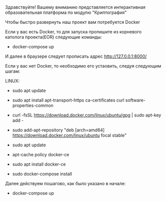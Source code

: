 Здравствуйте! 
Вашему вниманию представляется интерактивная образовательная платформа по модулю "Криптография"

Чтобы быстро развернуть наш проект вам потребуется Docker

Если у вас есть Docker, то для запуска пропишите из корневого католога проекта(EOR) следующие команды:

- docker-compose up 

И далее в браузере следует прописать адрес http://127.0.0.1:8000/

Если у вас нет Docker, то необходимо его устаовить, следуя следующим шагам:

LINUX:

- sudo apt update

- sudo apt install apt-transport-https ca-certificates curl software-properties-common

- curl -fsSL https://download.docker.com/linux/ubuntu/gpg | sudo apt-key add -

- sudo add-apt-repository "deb [arch=amd64] https://download.docker.com/linux/ubuntu focal stable"

- sudo apt update

- apt-cache policy docker-ce

- sudo apt install docker-ce

- sudo docker-compose install

Далее действуем пошагово, как было указано в начале: 

- docker-compose up 



